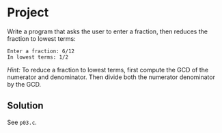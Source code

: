 # Project

Write a program that asks the user to enter a fraction, then reduces the
fraction to lowest terms:

```
Enter a fraction: 6/12
In lowest terms: 1/2
```

*Hint:* To reduce a fraction to lowest terms, first compute the GCD of the
numerator and denominator. Then divide both the numerator denominator by the
GCD.


## Solution

See `p03.c`.
